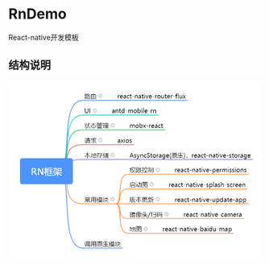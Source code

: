 # RnDemo
React-native开发模板
## 结构说明
![项目结构说明图](https://github.com/songsunny00/RnDemo/blob/master/%E8%B5%84%E6%BA%90%E6%96%87%E4%BB%B6/structure.png?raw=true)  

